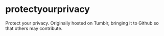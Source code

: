 # protectyourprivacy
Protect your privacy. Originally hosted on Tumblr, bringing it to Github so that others may contribute. 

